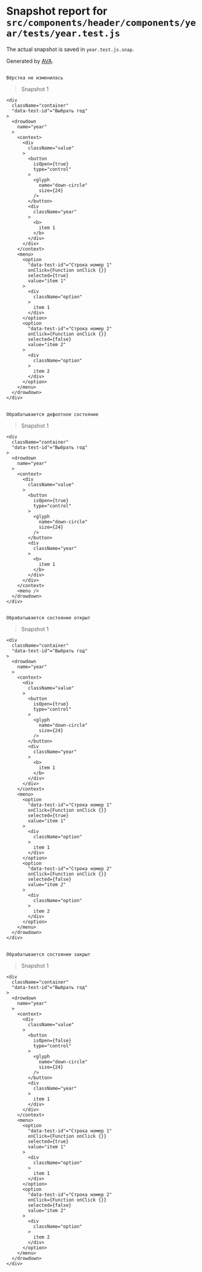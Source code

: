 # Snapshot report for `src/components/header/components/year/tests/year.test.js`

The actual snapshot is saved in `year.test.js.snap`.

Generated by [AVA](https://avajs.dev).

## 
    Вёрстка не изменилась


> Snapshot 1

    <div
      className="container"
      "data-test-id"="Выбрать год"
    >
      <drowdown
        name="year"
      >
        <context>
          <div
            className="value"
          >
            <button
              isOpen={true}
              type="control"
            >
              <glyph
                name="down-circle"
                size={24}
              />
            </button>
            <div
              className="year"
            >
              <b>
                item 1
              </b>
            </div>
          </div>
        </context>
        <menu>
          <option
            "data-test-id"="Строка номер 1"
            onClick={Function onClick {}}
            selected={true}
            value="item 1"
          >
            <div
              className="option"
            >
              item 1
            </div>
          </option>
          <option
            "data-test-id"="Строка номер 2"
            onClick={Function onClick {}}
            selected={false}
            value="item 2"
          >
            <div
              className="option"
            >
              item 2
            </div>
          </option>
        </menu>
      </drowdown>
    </div>

## 
    Обрабатывается дефолтное состояние


> Snapshot 1

    <div
      className="container"
      "data-test-id"="Выбрать год"
    >
      <drowdown
        name="year"
      >
        <context>
          <div
            className="value"
          >
            <button
              isOpen={true}
              type="control"
            >
              <glyph
                name="down-circle"
                size={24}
              />
            </button>
            <div
              className="year"
            >
              <b>
                item 1
              </b>
            </div>
          </div>
        </context>
        <menu />
      </drowdown>
    </div>

## 
    Обрабатывается состояние открыт


> Snapshot 1

    <div
      className="container"
      "data-test-id"="Выбрать год"
    >
      <drowdown
        name="year"
      >
        <context>
          <div
            className="value"
          >
            <button
              isOpen={true}
              type="control"
            >
              <glyph
                name="down-circle"
                size={24}
              />
            </button>
            <div
              className="year"
            >
              <b>
                item 1
              </b>
            </div>
          </div>
        </context>
        <menu>
          <option
            "data-test-id"="Строка номер 1"
            onClick={Function onClick {}}
            selected={true}
            value="item 1"
          >
            <div
              className="option"
            >
              item 1
            </div>
          </option>
          <option
            "data-test-id"="Строка номер 2"
            onClick={Function onClick {}}
            selected={false}
            value="item 2"
          >
            <div
              className="option"
            >
              item 2
            </div>
          </option>
        </menu>
      </drowdown>
    </div>

## 
    Обрабатывается состояние закрыт


> Snapshot 1

    <div
      className="container"
      "data-test-id"="Выбрать год"
    >
      <drowdown
        name="year"
      >
        <context>
          <div
            className="value"
          >
            <button
              isOpen={false}
              type="control"
            >
              <glyph
                name="down-circle"
                size={24}
              />
            </button>
            <div
              className="year"
            >
              item 1
            </div>
          </div>
        </context>
        <menu>
          <option
            "data-test-id"="Строка номер 1"
            onClick={Function onClick {}}
            selected={true}
            value="item 1"
          >
            <div
              className="option"
            >
              item 1
            </div>
          </option>
          <option
            "data-test-id"="Строка номер 2"
            onClick={Function onClick {}}
            selected={false}
            value="item 2"
          >
            <div
              className="option"
            >
              item 2
            </div>
          </option>
        </menu>
      </drowdown>
    </div>
